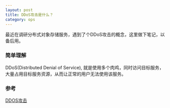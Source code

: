 ```yaml
---
layout: post
title: DDoS攻击是什么？
category: ops
---
```


最近在调研分布式对象存储服务，遇到了个DDoS攻击的概念，这里做下笔记，以备后用。

### 简单理解
DDoS(Distributed Denial of Service), 就是使用多个肉鸡，同时访问目标服务，大量占用目标服务资源，从而让正常的用户无法使用该服务。

### 参考
[DDOS攻击](http://www.baike.com/wiki/DDOS%E6%94%BB%E5%87%BB)
